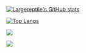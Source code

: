 [![Largereptile's GitHub stats](https://github-readme-stats.vercel.app/api?username=largereptile&theme=synthwave&&show_icons=true)](https://github.com/anuraghazra/github-readme-stats)

[![Top Langs](https://github-readme-stats.vercel.app/api/top-langs/?username=largereptile&?hide=jupyter&theme=synthwave)](https://github.com/anuraghazra/github-readme-stats)

![](https://komarev.com/ghpvc/?username=largereptile&style=flat-square&color=purple)

![](https://hit.yhype.me/github/profile?user_id=22501149)
